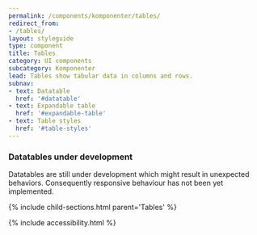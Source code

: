 ```yaml
---
permalink: /components/komponenter/tables/
redirect_from:
- /tables/
layout: styleguide
type: component
title: Tables
category: UI components
subcategory: Komponenter
lead: Tables show tabular data in columns and rows.
subnav:
- text: Datatable
  href: '#datatable'
- text: Expandable table
  href: '#expandable-table'
- text: Table styles
  href: '#table-styles'
---
```


<div class="alert alert-warning" role="alert">
    <div class="alert-body">
        <h3 class="alert-heading">Datatables under development</h3>
        <p class="alert-text">Datatables are still under development which might result in unexpected behaviors. Consequently responsive behaviour has not been yet implemented. </p>
    </div>
</div>


{% include child-sections.html parent='Tables' %}

{% include accessibility.html %}
